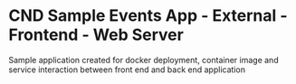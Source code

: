 # CND Sample Events App - External - Frontend - Web Server
Sample application created for docker deployment, container image and service interaction between front end and back end application
